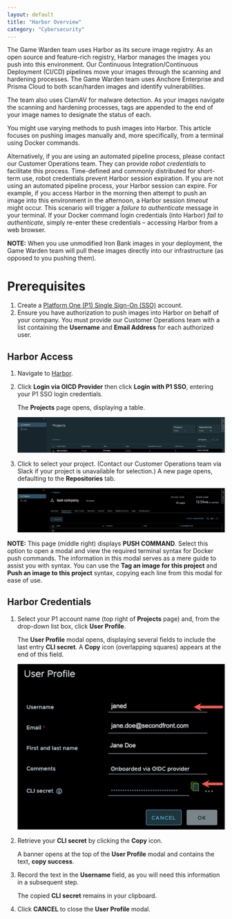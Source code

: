 ```yaml
---
layout: default
title: "Harbor Overview"
category: "Cybersecurity"
---
```

 <link rel="stylesheet" href="styles.css">
The Game Warden team uses Harbor as its secure image registry. As an open source and feature-rich registry, Harbor manages the images you push into this environment. Our Continuous Integration/Continuous Deployment (CI/CD) pipelines move your images through the scanning and hardening processes. The Game Warden team uses Anchore Enterprise and Prisma Cloud to both scan/harden images and identify vulnerabilities.

The team also uses ClamAV for malware detection. As your images navigate the scanning and hardening processes, tags are appended to the end of your image names to designate the status of each.

You might use varying methods to push images into Harbor. This article focuses on pushing images manually and, more specifically, from a terminal using Docker commands.

Alternatively, if you are using an automated pipeline process, please contact our Customer Operations team. They can provide *robot credentials* to facilitate this process. Time-defined and commonly distributed for short-term use, robot credentials prevent Harbor session expiration. If you are not using an automated pipeline process, your Harbor session can expire. For example, if you access Harbor in the morning then attempt to push an image into this environment in the afternoon, a Harbor session *timeout* might occur. This scenario will trigger a *failure to authenticate* message in your terminal. If your Docker command login credentials (into Harbor) *fail to authenticate*, simply re-enter these credentials – accessing Harbor from a web browser.

**NOTE:**
When you use unmodified Iron Bank images in your deployment, the Game Warden team will pull these images directly into our infrastructure (as opposed to you pushing them).

# Prerequisites
1.	Create a [Platform One (P1) Single Sign-On (SSO)](https://helpcenter.gamewarden.io/integrations-access/platform_one/) account.
1.	Ensure you have authorization to push images into Harbor on behalf of your company. You must provide our Customer Operations team with a list containing the **Username** and **Email Address** for each authorized user.

## Harbor Access
1.	Navigate to [Harbor](https://registry.gamewarden.io/account/sign-in?redirect_url=%2Fharbor%2Fprojects).
1.	Click **Login via OICD Provider** then click **Login with P1 SSO**, entering your P1 SSO login credentials.

     The **Projects** page opens, displaying a table.
   
     ![Harbor](/img/harbor1.png)
  
1. Click to select your project. (Contact our Customer Operations team via Slack if your project is unavailable for selection.)
   A new page opens, defaulting to the **Repositories** tab.

   ![Harbor](/img/harbor2.png)

**NOTE:** 
This page (middle right) displays **PUSH COMMAND**. Select this option to open a modal and view the required terminal syntax for Docker push commands. The information in this modal serves as a mere guide to assist you with syntax. You can use the **Tag an image for this project** and **Push an image to this project** syntax, copying each line from this modal for ease of use.

## Harbor Credentials
1. Select your P1 account name (top right of **Projects** page) and, from the drop-down list box, click **User Profile**.

   The **User Profile** modal opens, displaying several fields to include the last entry **CLI secret**. A **Copy** icon (overlapping squares) appears at the end of this field.

   ![Harbor](/img/harbor3.png)

1. Retrieve your **CLI secret** by clicking the **Copy** icon.

   A banner opens at the top of the **User Profile** modal and contains the text, **copy success**.
1. Record the text in the **Username** field, as you will need this information in a subsequent step.

   The copied **CLI secret** remains in your clipboard.
1. Click **CANCEL** to close the **User Profile** modal.




